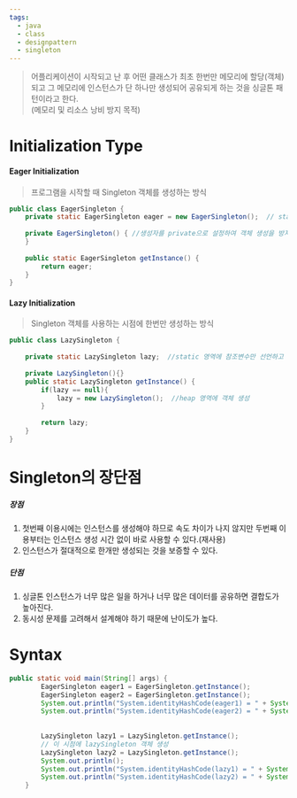 ```yaml
---
tags:
  - java
  - class
  - designpattern
  - singleton
---
```

> 어플리케이션이 시작되고 난 후 어떤 클래스가 최초 한번만 메모리에 할당(객체)되고 그 메모리에 인스턴스가 단 하나만 생성되어 공유되게 하는 것을 싱글톤 패턴이라고 한다. <br/>
> (메모리 및 리소스 낭비 방지 목적)

# Initialization Type
#### Eager Initialization
> 프로그램을 시작할 때 Singleton 객체를 생성하는 방식

```Java
public class EagerSingleton {  
    private static EagerSingleton eager = new EagerSingleton();  // static: 프로그램이 시작될 때 생성되며, new EagerSingleton()을 통해 heap 영역에 객체를 생성한다.
  
    private EagerSingleton() { //생성자를 private으로 설정하여 객체 생성을 방지 
    }  
  
    public static EagerSingleton getInstance() {  
        return eager;  
    }  
}

```
#### Lazy Initialization 
> Singleton 객체를 사용하는 시점에 한번만 생성하는 방식

```Java
public class LazySingleton {  
  
    private static LazySingleton lazy;  //static 영역에 참조변수만 선언하고 heap영역에 객체 생성은 후에 함
  
    private LazySingleton(){}  
    public static LazySingleton getInstance() { 
        if(lazy == null){  
            lazy = new LazySingleton();  //heap 영역에 객체 생성
        }  
  
        return lazy;  
    }  
}
```
# Singleton의 장단점
##### 장점
1. 첫번째 이용시에는 인스턴스를 생성해야 하므로 속도 차이가 나지 않지만 두번째 이용부터는 인스턴스 생성 시간 없이 바로 사용할 수 있다.(재사용)
2. 인스턴스가 절대적으로 한개만 생성되는 것을 보증할 수 있다.

##### 단점
1. 싱글톤 인스턴스가 너무 많은 일을 하거나 너무 많은 데이터를 공유하면 결합도가 높아진다.
2. 동시성 문제를 고려해서 설계해야 하기 때문에 난이도가 높다.


# Syntax
```Java
public static void main(String[] args) {  
        EagerSingleton eager1 = EagerSingleton.getInstance(); 
        EagerSingleton eager2 = EagerSingleton.getInstance(); 
        System.out.println("System.identityHashCode(eager1) = " + System.identityHashCode(eager1)); // System.identityHashCode(eager1) = 617901222
        System.out.println("System.identityHashCode(eager2) = " + System.identityHashCode(eager2)); // System.identityHashCode(eager1) = 617901222
  
  
        LazySingleton lazy1 = LazySingleton.getInstance(); 
        // 이 시점에 lazySingleton 객체 생성  
        LazySingleton lazy2 = LazySingleton.getInstance();  
        System.out.println();  
        System.out.println("System.identityHashCode(lazy1) = " + System.identityHashCode(lazy1)); // System.identityHashCode(lazy1) = 1528902577
        System.out.println("System.identityHashCode(lazy2) = " + System.identityHashCode(lazy2)); // System.identityHashCode(lazy1) = 1528902577
    }
```